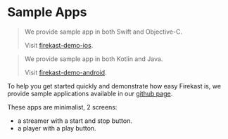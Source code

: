 # Sample Apps

<blockquote class="lang-specific swift">
<p>We provide sample app in both Swift and Objective-C.</p>
<p>Visit <a href="https://github.com/Firekast-io/firekast-demo-ios">firekast-demo-ios</a>.</p>
</blockquote>

<blockquote class="lang-specific java">
<p>We provide sample app in both Kotlin and Java.</p>
<p>Visit <a href="https://github.com/Firekast-io/firekast-demo-android">firekast-demo-android</a>.</p>
</blockquote>

To help you get started quickly and demonstrate how easy Firekast is, we provide sample applications available in our [github page](https://github.com/Firekast-io).

These apps are minimalist, 2 screens:

* a streamer with a start and stop button.
* a player with a play button.
